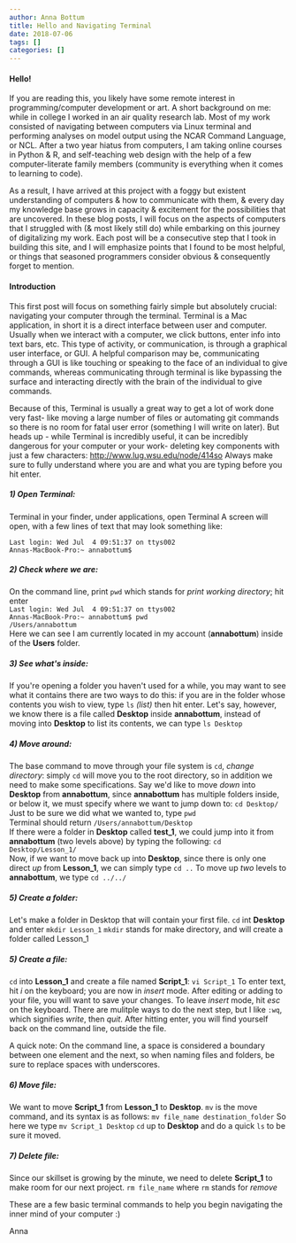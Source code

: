 ```yaml
---
author: Anna Bottum
title: Hello and Navigating Terminal
date: 2018-07-06
tags: []
categories: []
---
```


#### Hello!

If you are reading this, you likely have some remote interest in programming/computer development or art. A short background on me: while in college I worked in an air quality research lab. Most of my work consisted of navigating between computers via Linux terminal and performing analyses on model output using the NCAR Command Language, or NCL. After a two year hiatus from computers, I am taking online courses in Python & R, and self-teaching web design with the help of a few computer-literate family members (community is everything when it comes to learning to code).

As a result, I have arrived at this project with a foggy but existent understanding of computers & how to communicate with them, & every day my knowledge base grows in capacity & excitement for the possibilities that are uncovered. In these blog posts, I will focus on the aspects of computers that I struggled with (& most likely still do) while embarking on this journey of digitalizing my work. Each post will be a consecutive step that I took in building this site, and I will emphasize points that I found to be most helpful, or things that seasoned programmers consider obvious & consequently forget to mention.

#### Introduction
This first post will focus on something fairly simple but absolutely crucial: navigating your computer through the terminal. Terminal is a Mac application, in short it is a direct interface between user and computer. Usually when we interact with a computer, we click buttons, enter info into text bars, etc. This type of activity, or communication, is through a graphical user interface, or GUI. A helpful comparison may be, communicating through a GUI is like touching or speaking to the face of an individual to give commands, whereas communicating through terminal is like bypassing the surface and interacting directly with the brain of the individual to give commands.

Because of this, Terminal is usually a great way to get a lot of work done very fast- like moving a large number of files or automating git commands so there is no room for fatal user error (something I will write on later). But heads up - while Terminal is incredibly useful, it can be incredibly dangerous for your computer or your work- deleting key components with just a few characters: http://www.lug.wsu.edu/node/414so Always make sure to fully understand where you are and what you are typing before you hit enter.

##### 1) Open Terminal:
Terminal in your finder, under applications, open Terminal
A screen will open, with a few lines of text that may look something like:

`Last login: Wed Jul  4 09:51:37 on ttys002`  
`Annas-MacBook-Pro:~ annabottum$`

##### 2) Check where we are:
On the command line, print `pwd` which stands for *print working directory*; hit enter  
`Last login: Wed Jul  4 09:51:37 on ttys002`  
`Annas-MacBook-Pro:~ annabottum$ pwd`  
`/Users/annabottum`  
Here we can see I am currently located in my account (**annabottum**) inside of the **Users** folder.

##### 3) See what's inside:
If you're opening a folder you haven't used for a while, you may want to see what it contains there are two ways to do this: if you are in the folder whose contents you wish to view, type `ls` *(list)* then hit enter.
Let's say, however, we know there is a file called **Desktop** inside **annabottum**, instead of moving into **Desktop** to list its contents, we can type  `ls Desktop`

##### 4) Move around:
The base command to move through your file system is `cd`, *change directory*: simply `cd` will move you to the root directory, so in addition we need to make some specifications.
Say we'd like to move *down* into **Desktop** from **annabottum**, since **annabottum** has multiple folders inside, or below it, we must specify where we want to jump down to:
`cd Desktop/`  Just to be sure we did what we wanted to, type `pwd`  
Terminal should return  `/Users/annabottum/Desktop`  
If there were a folder in **Desktop** called **test_1**, we could jump into it from **annabottum** (two levels above) by typing the following:
`cd Desktop/Lesson_1/`  
Now, if we want to move back up into **Desktop**, since there is only one direct *up* from **Lesson_1**, we can simply type
`cd ..`
To move up *two* levels to **annabottum**, we type
`cd ../../`

##### 5) Create a folder:
Let's make a folder in Desktop that will contain your first file. `cd` int **Desktop** and enter
`mkdir Lesson_1`  `mkdir` stands for make directory, and will create a folder called Lesson_1

##### 5) Create a file:
`cd` into **Lesson_1**
 and create a file named **Script_1**:  `vi Script_1`
 To enter text, hit *i* on the keyboard; you are now in *insert* mode.
 After editing or adding to your file, you will want to save your changes. To leave *insert* mode, hit *esc* on the keyboard.
 There are mulitple ways to do the next step, but I like `:wq`, which signifies *write*, then *quit*. After hitting enter, you will find yourself back on the command line, outside the file.

 A quick note: On the command line, a space is considered a boundary between one element and the next, so when naming files and folders, be sure to replace spaces with underscores.

##### 6) Move file:
We want to move **Script_1** from **Lesson_1** to **Desktop**.
`mv` is the move command, and its syntax is as follows: `mv file_name destination_folder`
So here we type `mv Script_1 Desktop`  `cd` up to **Desktop** and do a quick `ls` to be sure it moved.

##### 7) Delete file:
Since our skillset is growing by the minute, we need to delete **Script_1** to make room for our next project.
`rm file_name`  where `rm` stands for *remove*

These are a few basic terminal commands to help you begin navigating the inner mind of your computer :)

Anna
